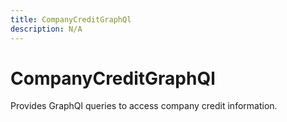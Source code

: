 ```yaml
---
title: CompanyCreditGraphQl
description: N/A
---
```


# CompanyCreditGraphQl

Provides GraphQl queries to access company credit information.
